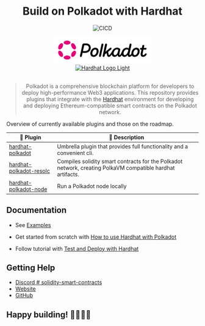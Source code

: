 <div align="center">

# Build on Polkadot with Hardhat
<!-- markdownlint-disable-next-line MD013 -->
![CICD](https://github.com/paritytech/hardhat-polkadot/actions/workflows/tests.yml/badge.svg)

<div>
  <a href="https://polkadot.com" target="_blank">
    <img height="70px" alt="Polkadot Logo Light" src="https://github.com/paritytech/polkadot-sdk/raw/master/docs/images/Polkadot_Logo_Horizontal_Pink_Black.png#gh-light-mode-only" />
  </a>
</div>
<div>
  <a href="https://hardhat.org" target="_blank">
    <img width="250" alt="Hardhat Logo Light" src="https://hardhat.org/_next/image?url=%2F_next%2Fstatic%2Fmedia%2Fhardhat-logo.5c5f687b.svg&w=384&q=75" />
  </a>
</div>

<br>

> Polkadot is a comprehensive blockchain platform for developers to deploy high-performance Web3 applications. This repository provides plugins that integrate with the [Hardhat](https://hardhat.org/) environment for developing and deploying Ethereum-compatible smart contracts on the Polkadot network.

</div>

Overview of currently available plugins and those on the roadmap.

| 🔌 Plugin                     | 📄 Description                                                                                                                    |
|-------------------------------|-----------------------------------------------------------------------------------------------------------------------------------|
| [hardhat-polkadot](https://github.com/paritytech/hardhat-polkadot/tree/main/packages/hardhat-polkadot)           | Umbrella plugin that provides full functionality and a convenient cli.                              |
| [hardhat-polkadot-resolc](https://github.com/paritytech/hardhat-polkadot/tree/main/packages/hardhat-polkadot-resolc)           | Compiles solidity smart contracts for the Polkadot network, creating PolkaVM compatible hardhat artifacts.                              |
| [hardhat-polkadot-node](https://github.com/paritytech/hardhat-polkadot/blob/main/packages/hardhat-polkadot-node/README.md)         | Run a Polkadot node locally 

## Documentation

* See [Examples](https://github.com/paritytech/hardhat-polkadot/tree/main/examples)

* Get started from scratch with [How to use Hardhat with Polkadot](https://papermoonio.github.io/polkadot-mkdocs/develop/smart-contracts/dev-environments/hardhat/)

* Follow tutorial with [Test and Deploy with Hardhat](https://papermoonio.github.io/polkadot-mkdocs/tutorials/smart-contracts/launch-your-first-project/test-and-deploy-with-hardhat/)

## Getting Help

* [Discord # solidity-smart-contracts](https://discord.com/channels/722223075629727774/1316832344748986398)
* [Website](https://polkadot.com/)
* [GitHub](https://github.com/paritytech)

## Happy building! 👷‍♀️👷‍♂️
